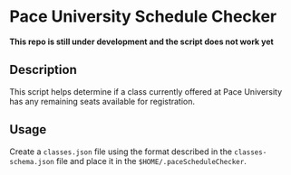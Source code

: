 # Pace University Schedule Checker

**This repo is still under development and the script does not work yet**

## Description
This script helps determine if a class currently offered at Pace University has any remaining seats available for registration.

## Usage
Create a `classes.json` file using the format described in the `classes-schema.json` file and place it in the `$HOME/.paceScheduleChecker`.